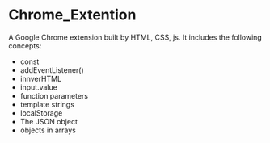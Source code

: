 # Chrome_Extention

A Google Chrome extension built by HTML, CSS, js. It includes the following concepts:
- const
- addEventListener()
- innverHTML
- input.value
- function parameters
- template strings
- localStorage
- The JSON object
- objects in arrays
